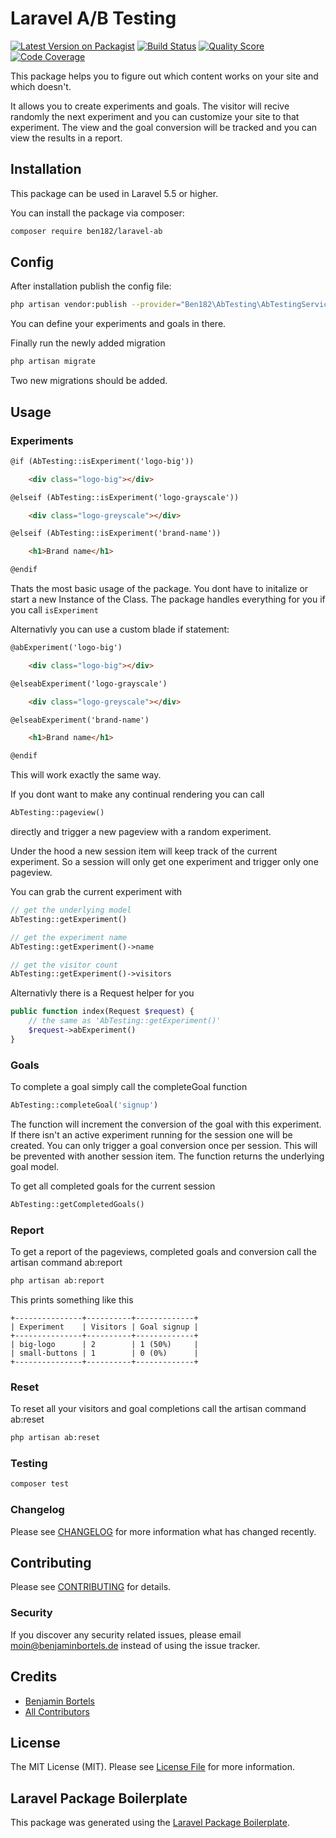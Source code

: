 # Laravel A/B Testing

[![Latest Version on Packagist](https://img.shields.io/packagist/v/ben182/laravel-ab.svg?style=flat-square)](https://packagist.org/packages/ben182/laravel-ab)
[![Build Status](https://img.shields.io/travis/ben182/laravel-ab/master.svg?style=flat-square)](https://travis-ci.org/ben182/laravel-ab)
[![Quality Score](https://img.shields.io/scrutinizer/g/ben182/laravel-ab.svg?style=flat-square)](https://scrutinizer-ci.com/g/ben182/laravel-ab)
[![Code Coverage](https://scrutinizer-ci.com/g/ben182/laravel-ab/badges/coverage.png?b=master)](https://scrutinizer-ci.com/g/ben182/laravel-ab/?branch=master)

This package helps you to figure out which content works on your site and which doesn't.

It allows you to create experiments and goals. The visitor will recive randomly the next experiment and you can customize your site to that experiment. The view and the goal conversion will be tracked and you can view the results in a report.

## Installation

This package can be used in Laravel 5.5 or higher.

You can install the package via composer:

```bash
composer require ben182/laravel-ab
```

## Config

After installation publish the config file:

```bash
php artisan vendor:publish --provider="Ben182\AbTesting\AbTestingServiceProvider"
```

You can define your experiments and goals in there.

Finally run the newly added migration

```bash
php artisan migrate
```

Two new migrations should be added.

## Usage

### Experiments

```html
@if (AbTesting::isExperiment('logo-big'))

    <div class="logo-big"></div>

@elseif (AbTesting::isExperiment('logo-grayscale'))

    <div class="logo-greyscale"></div>

@elseif (AbTesting::isExperiment('brand-name'))

    <h1>Brand name</h1>

@endif
```

Thats the most basic usage of the package. You dont have to initalize or start a new Instance of the Class. The package handles everything for you if you call `isExperiment`

Alternativly you can use a custom blade if statement:

```html
@abExperiment('logo-big')

    <div class="logo-big"></div>

@elseabExperiment('logo-grayscale')

    <div class="logo-greyscale"></div>

@elseabExperiment('brand-name')

    <h1>Brand name</h1>

@endif
```

This will work exactly the same way.

If you dont want to make any continual rendering you can call

```php
AbTesting::pageview()
```

directly and trigger a new pageview with a random experiment.

Under the hood a new session item will keep track of the current experiment. So a session will only get one experiment and trigger only one pageview.

You can grab the current experiment with

```php
// get the underlying model
AbTesting::getExperiment()

// get the experiment name
AbTesting::getExperiment()->name

// get the visitor count
AbTesting::getExperiment()->visitors
```

Alternativly there is a Request helper for you
```php
public function index(Request $request) {
    // the same as 'AbTesting::getExperiment()'
    $request->abExperiment()
}
```

### Goals

To complete a goal simply call the completeGoal function

```php
AbTesting::completeGoal('signup')
```

The function will increment the conversion of the goal with this experiment. If there isn't an active experiment running for the session one will be created. You can only trigger a goal conversion once per session. This will be prevented with another session item. The function returns the underlying goal model.

To get all completed goals for the current session
```php
AbTesting::getCompletedGoals()
```

### Report

To get a report of the pageviews, completed goals and conversion call the artisan command ab:report
```bash
php artisan ab:report
```

This prints something like this
```
+---------------+----------+-------------+
| Experiment    | Visitors | Goal signup |
+---------------+----------+-------------+
| big-logo      | 2        | 1 (50%)     |
| small-buttons | 1        | 0 (0%)      |
+---------------+----------+-------------+
```

### Reset
To reset all your visitors and goal completions call the artisan command ab:reset
```bash
php artisan ab:reset
```

### Testing

``` bash
composer test
```

### Changelog

Please see [CHANGELOG](CHANGELOG.md) for more information what has changed recently.

## Contributing

Please see [CONTRIBUTING](CONTRIBUTING.md) for details.

### Security

If you discover any security related issues, please email moin@benjaminbortels.de instead of using the issue tracker.

## Credits

- [Benjamin Bortels](https://github.com/ben182)
- [All Contributors](../../contributors)

## License

The MIT License (MIT). Please see [License File](LICENSE.md) for more information.

## Laravel Package Boilerplate

This package was generated using the [Laravel Package Boilerplate](https://laravelpackageboilerplate.com).
